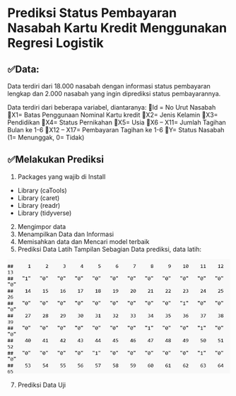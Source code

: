 # Prediksi Status Pembayaran Nasabah Kartu Kredit Menggunakan Regresi Logistik

## ✅Data:
Data terdiri dari 18.000 nasabah dengan informasi status pembayaran lengkap dan 2.000 nasabah yang ingin diprediksi status pembayarannya.

Data terdiri dari beberapa variabel, diantaranya:
🔸Id = No Urut Nasabah
🔸X1= Batas Penggunaan Nominal Kartu kredit
🔸X2= Jenis Kelamin
🔸X3= Pendidikan
🔸X4= Status Pernikahan
🔸X5= Usia
🔸X6 – X11= Jumlah Tagihan Bulan ke 1-6
🔸X12 – X17= Pembayaran Tagihan ke 1-6
🔸Y= Status Nasabah (1= Menunggak, 0= Tidak)

## ✅Melakukan Prediksi

1.	Packages yang wajib di Install
-	Library (caTools)
-	Library (caret)
-	Library (readr)
-	Library (tidyverse)
  
2.	Mengimpor data
3.	Menampilkan Data dan Informasi
4.	Memisahkan data dan Mencari model terbaik
5.	Prediksi Data Latih
   Tampilan Sebagian Data prediksi, data latih:
  	
   ![Data Prediksi Sebagian](/Data%20Pred1.png)

  	
7.	Prediksi Data Uji

